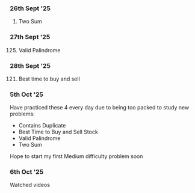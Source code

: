 ### 26th Sept '25

1. Two Sum

### 27th Sept '25

125. Valid Palindrome

### 28th Sept '25

121. Best time to buy and sell

### 5th Oct '25

Have practiced these 4 every day due to being too packed to study new problems:
- Contains Duplicate
- Best Time to Buy and Sell Stock
- Valid Palindrome
- Two Sum

Hope to start my first Medium difficulty problem soon

### 6th Oct '25

Watched videos
